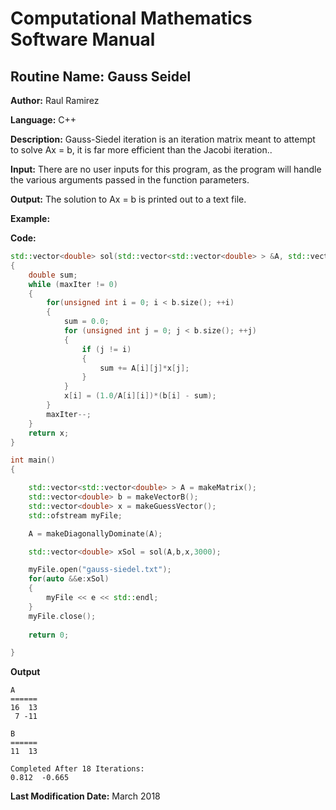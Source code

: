 # Computational Mathematics Software Manual

## **Routine Name:** Gauss Seidel

**Author:** Raul Ramirez

**Language:** C++

**Description:** Gauss-Siedel iteration is an iteration matrix meant to attempt to solve Ax = b, it is far more efficient than the Jacobi iteration.. 
    
**Input:**  There are no user inputs for this program, as the program will handle the various arguments passed in the function parameters.

**Output:** The solution to Ax = b is printed out to a text file. 

**Example:**

**Code:**
```C++
std::vector<double> sol(std::vector<std::vector<double> > &A, std::vector<double> &b, std::vector<double> &x, int maxIter)
{
	double sum;	
	while (maxIter != 0)
	{
		for(unsigned int i = 0; i < b.size(); ++i)
		{
			sum = 0.0;
			for (unsigned int j = 0; j < b.size(); ++j)
			{
				if (j != i)
				{
					sum += A[i][j]*x[j];
				}
			}
			x[i] = (1.0/A[i][i])*(b[i] - sum);
		}
		maxIter--;
	}
	return x;
}
```

```C++
int main()
{

	std::vector<std::vector<double> > A = makeMatrix();
	std::vector<double> b = makeVectorB();
	std::vector<double> x = makeGuessVector();
	std::ofstream myFile;

	A = makeDiagonallyDominate(A);

	std::vector<double> xSol = sol(A,b,x,3000);

	myFile.open("gauss-siedel.txt");
	for(auto &&e:xSol)
	{
		myFile << e << std::endl;
	}
	myFile.close();
		
	return 0;

}
```
**Output**
```
A
======
16  13
 7 -11

B
======
11  13

Completed After 18 Iterations:
0.812  -0.665
```

**Last Modification Date:** March 2018
